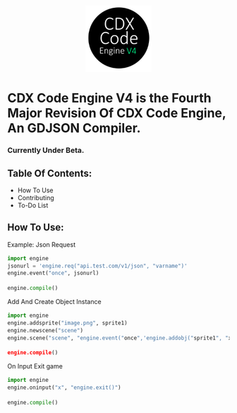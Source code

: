 <p align="center">
  <img width="150" height="150" src="logo.png">
</p>

# CDX Code Engine V4 is the Fourth Major Revision Of CDX Code Engine, An GDJSON Compiler.

### Currently Under Beta.

## Table Of Contents:
- How To Use
- Contributing
- To-Do List

## How To Use:

Example: Json Request
```python
import engine
jsonurl = 'engine.req("api.test.com/v1/json", "varname")'
engine.event("once", jsonurl)

engine.compile()
```
Add And Create Object Instance
```python
import engine
engine.addsprite("image.png", sprite1)
engine.newscene("scene")
engine.scene("scene", "engine.event("once",'engine.addobj("sprite1", "x", "y")')

engine.compile()
```
On Input Exit game
```python
import engine
engine.oninput("x", "engine.exit()")

engine.compile()
```
